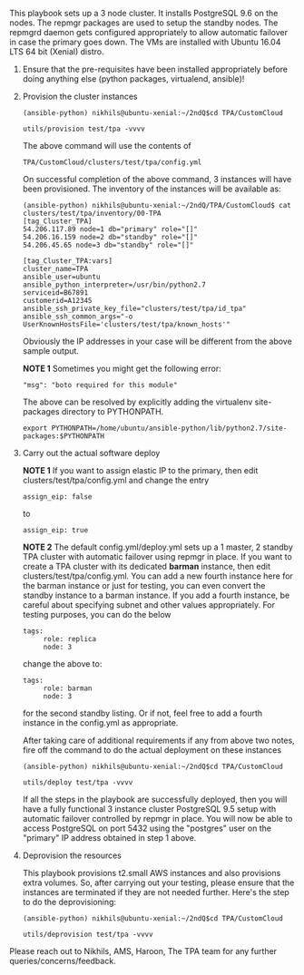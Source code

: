 This playbook sets up a 3 node cluster. It installs PostgreSQL
9.6 on the nodes. The repmgr packages are used to setup the standby nodes.
The repmgrd daemon gets configured appropriately to allow automatic
failover in case the primary goes down. The VMs are installed with
Ubuntu 16.04 LTS 64 bit (Xenial) distro.

1. Ensure that the pre-requisites have been installed appropriately
before doing anything else (python packages, virtualend, ansible)!

2. Provision the cluster instances

   ```
   (ansible-python) nikhils@ubuntu-xenial:~/2ndQ$cd TPA/CustomCloud
   
   utils/provision test/tpa -vvvv
   ```

   The above command will use the contents of
   ```
   TPA/CustomCloud/clusters/test/tpa/config.yml
   ```
   On successful completion of the above command, 3 instances will have
   been provisioned. The inventory of the instances will be available as:

   ```
   (ansible-python) nikhils@ubuntu-xenial:~/2ndQ/TPA/CustomCloud$ cat clusters/test/tpa/inventory/00-TPA
   [tag_Cluster_TPA]
   54.206.117.89 node=1 db="primary" role="[]"
   54.206.16.159 node=2 db="standby" role="[]"
   54.206.45.65 node=3 db="standby" role="[]"

   [tag_Cluster_TPA:vars]
   cluster_name=TPA
   ansible_user=ubuntu
   ansible_python_interpreter=/usr/bin/python2.7
   serviceid=B67891
   customerid=A12345
   ansible_ssh_private_key_file="clusters/test/tpa/id_tpa"
   ansible_ssh_common_args="-o UserKnownHostsFile='clusters/test/tpa/known_hosts'" 
   
   ```
   Obviously the IP addresses in your case will be different from the
   above sample output.

   **NOTE 1** Sometimes you might get the following error:
   ```
   "msg": "boto required for this module"
   ```
   The above can be resolved by explicitly adding the virtualenv site-packages directory to PYTHONPATH.
   ```
   export PYTHONPATH=/home/ubuntu/ansible-python/lib/python2.7/site-packages:$PYTHONPATH
   ```
   
3. Carry out the actual software deploy

   **NOTE 1** If you want to assign elastic IP to the primary, then edit clusters/test/tpa/config.yml and change the entry
   ```
   assign_eip: false
   ```
   to 
   ```
   assign_eip: true
   ```
   
   **NOTE 2** The default config.yml/deploy.yml sets up a 1 master, 2 standby TPA cluster with automatic failover using repmgr in place. If you want to create a TPA cluster with its dedicated **barman** instance, then edit clusters/test/tpa/config.yml. You can add a new fourth instance here for the barman instance or just for testing, you can even convert the standby instance to a barman instance. If you add a fourth instance, be careful about specifying subnet and other values appropriately. For testing purposes, you can do the below
   ```
   tags:
        role: replica
        node: 3
   ```
   change the above to:
   ```
   tags:
        role: barman
        node: 3
   ```
   for the second standby listing. Or if not, feel free to add a fourth instance in the config.yml as appropriate.
   
   After taking care of additional requirements if any from above two notes, fire off the command to do the actual deployment on these instances
   ```
   (ansible-python) nikhils@ubuntu-xenial:~/2ndQ$cd TPA/CustomCloud

   utils/deploy test/tpa -vvvv

   ```
   If all the steps in the playbook are successfully deployed, then you will have a fully
   functional 3 instance cluster PostgreSQL 9.5 setup with automatic failover controlled by
   repmgr in place. You will now be able to access PostgreSQL on port 5432 using the
   "postgres" user on the "primary" IP address obtained in step 1 above. 
    

5. Deprovision the resources

   This playbook provisions t2.small AWS instances and also provisions extra volumes. So,
   after carrying out your testing, please ensure that the instances are terminated if they
   are not needed further. Here's the step to do the deprovisioning:

   ```
   (ansible-python) nikhils@ubuntu-xenial:~/2ndQ$cd TPA/CustomCloud

   utils/deprovision test/tpa -vvvv
   ```

Please reach out to Nikhils, AMS, Haroon, The TPA team for any further queries/concerns/feedback.
